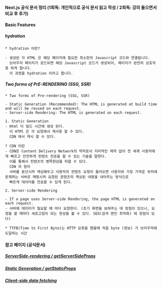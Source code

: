 #### Next.js 공식 문서 정리 (1회독: 개인적으로 공식 문서 읽고 작성 / 2회독: 강의 들으면서 비교 후 추가)

#### Basic Features 

##### hydration 
```
* hydration 이란?

- 생성된 각 HTML 은 해당 페이지에 필요한 최소한의 Javascript 코드와 연결됩니다. 
  브라우저 페이지가 로드되면 해당 Javascript 코드가 생성되어, 페이지가 완전히 상호작용 하게 합니다. 
  이 과정을 hydration 이라고 합니다. 
```
##### Two forms of PrE-RENDERING (SSG, SSR)
```
* Two forms of Pre-rendering (SSG, SSR)

- Static Generation (Recommended): The HTML is generated at build time and will be reused on each request.
- Server-side Rendering: The HTML is generated on each request.

1. Static Generation
- Html 이 빌드 시간에 생성 된다.
  이 HTMl 은 각 요청에서 재사용 할 수 있다. 
  CDN 에서 캐시 할 수 있다.

? CDN 이란
- CDN은 Content Delivery Network의 약자로서 지리적인 제약 없이 전 세계 사용자에게 빠르고 안전하게 컨텐츠 전송을 할 수 있는 기술을 말한다. 
  이를 통해서 컨텐츠의 병목현상을 피할 수 있다.
  CDN 의 원리
  서버를 분산시켜 캐싱해두고 사용자의 컨텐츠 요청이 들어오면 사용자와 가장 가까운 위치에 존재하는 서버로 매핑시켜 요청된 콘텐츠의 캐싱된 내용을 내어주는 방식으로 
  빠르게 데이터를 전송할 수 있게 된다.

2. Server-side Rendering

- If a page uses Server-side Rendering, the page HTML is generated on each request. 
- 서버에 데이터가 필요할 때 마다 요청한다. (초기 화면을 보여주는 데 장점이 있으나, 요청을 할 때마다 새로고침이 되는 현상을 볼 수 있다. SEO(검색 엔진 최적화) 에 장점이 있다)

* TTFB(Time to First Byte)는 HTTP 요청을 했을때 처음 byte (정보) 가 브라우져에 도달하는 시간
```
#### 참고 페이지 (공식문서)
##### [ServerSide-rendering / getServerSideProps](https://nextjs.org/docs/basic-features/data-fetching/get-server-side-props)
##### [Static Generation / getStaticProps](https://nextjs.org/docs/basic-features/data-fetching/get-static-props)
##### [Client-side data fetching](https://nextjs.org/docs/basic-features/data-fetching/client-side)
